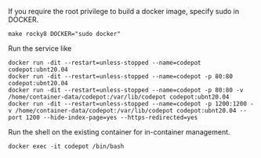 If you require the root privilege to build a docker image, specify sudo in DOCKER.
```
make rocky8 DOCKER="sudo docker"
```

Run the service like
```
docker run -dit --restart=unless-stopped --name=codepot codepot:ubnt20.04
docker run -dit --restart=unless-stopped --name=codepot -p 80:80 codepot:ubnt20.04
docker run -dit --restart=unless-stopped --name=codepot -p 80:80 -v /home/container-data/codepot:/var/lib/codepot codepot:ubnt20.04
docker run -dit --restart=unless-stopped --name=codepot -p 1200:1200 -v /home/container-data/codepot:/var/lib/codepot codepot:ubnt20.04 --port 1200 --hide-index-page=yes --https-redirected=yes
```

Run the shell on the existing container for in-container management.
```
docker exec -it codepot /bin/bash
```
